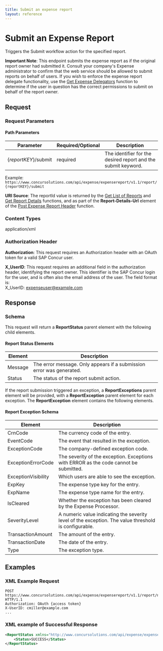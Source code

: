 ```yaml
---
title: Submit an expense report
layout: reference
---
```


# Submit an Expense Report

Triggers the Submit workflow action for the specified report.

**Important Note**: This endpoint submits the expense report as if the original report owner had submitted it. Consult your company's Expense administrator to confirm that the web service should be allowed to submit reports on behalf of users. If you wish to enforce the expense report delegate functionality, use the [Get Expense Delegators][1] function to determine if the user in question has the correct permissions to submit on behalf of the report owner.

## Request <a name="request"></a>

### Request Parameters

#### Path Parameters

| Parameter | Required/Optional | Description |
|---------|-------------|---------|
|{_reportKEY_}/submit | required | The identifier for the desired report and the submit keyword.|

Example: `https://www.concursolutions.com/api/expense/expensereport/v1.1/report/{reportKEY}/submit `

**URI Source**: The reportId value is returned by the [Get List of Reports][2] and [Get Report Details][3] functions, and as part of the **Report-Details-Url** element of the [Post Expense Report Header][4] function.

### Content Types
application/xml

### Authorization Header
**Authorization**: This request requires an Authorization header with an OAuth token for a valid SAP Concur user.

**X_UserID**: This request requires an additional field in the authorization header, identifying the report owner. This identifier is the SAP Concur login for the user, and is often also the email address of the user. The field format is:  
X_UserID: expenseuser@example.com

## Response <a name="response"></a>

### <a name="schema"></a>Schema
This request will return a **ReportStatus** parent element with the following child elements.

#### Report Status Elements

|  Element |  Description |
| -------- | ------------ |
|  Message |  The error message. Only appears if a submission error was generated. |
|  Status |  The status of the report submit action. |

If the report submission triggered an exception, a **ReportExceptions** parent element will be provided, with a **ReportException** parent element for each exception. The **ReportException** element contains the following elements.

#### <a name="report-exception"></a>Report Exception Schema

|  Element |  Description |
| -------- | ------------ |
|  CrnCode |  The currency code of the entry. |
|  EventCode |  The event that resulted in the exception. |
|  ExceptionCode |  The company-defined exception code. |
|  ExceptionErrorCode |  The severity of the exception. Exceptions with ERROR as the code cannot be submitted. |
|  ExceptionVisibility |  Which users are able to see the exception. |
|  ExpKey |  The expense type key for the entry. |
|  ExpName |  The expense type name for the entry. |
|  IsCleared |  Whether the exception has been cleared by the Expense Processor. |
|  SeverityLevel |  A numeric value indicating the severity level of the exception. The value threshold is configurable. |
|  TransactionAmount |  The amount of the entry. |
|  TransactionDate |  The date of the entry. |
|  Type |  The exception type. |

## Examples <a name="examples"></a>

### XML Example Request

```http
POST https://www.concursolutions.com/api/expense/expensereport/v1.1/report/nxxKgLlnROz$sQ6SKJFjLNs4OWBErcJ8yX/submit HTTP/1.1
Authorization: OAuth {access token}
X-UserID: cmiller@example.com
...
```

### XML example of Successful Response

```xml
<ReportStatus xmlns="http://www.concursolutions.com/api/expense/expensereport/2011/03" xmlns:i="http://www.w3.org/2001/XMLSchema-instance">
    <Status>SUCCESS</Status>
</ReportStatus>
```

[1]: /api-reference/expense/expense-report/expense-delegators.html#get
[2]: /api-reference/expense/expense-report/v1dot1.reports-list.html#get
[3]: /api-reference/expense/expense-report/v1dot1.reports.html#getID
[4]: /api-reference/expense/expense-report/v1dot1.reports.html#post
[6]: https://developer.concur.com/reference/http-codes
